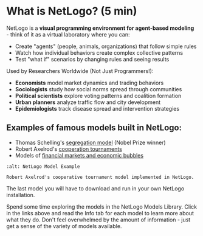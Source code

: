 # What is NetLogo? (5 min)

NetLogo is a **visual programming environment for agent-based modeling** - think of it as a virtual laboratory where you can:

- Create "agents" (people, animals, organizations) that follow simple rules
- Watch how individual behaviors create complex collective patterns  
- Test "what if" scenarios by changing rules and seeing results

Used by Researchers Worldwide (Not Just Programmers!):

- **Economists** model market dynamics and trading behaviors
- **Sociologists** study how social norms spread through communities  
- **Political scientists** explore voting patterns and coalition formation
- **Urban planners** analyze traffic flow and city development
- **Epidemiologists** track disease spread and intervention strategies

## **Examples of famous models built in NetLogo:**

- Thomas Schelling's [segregation model](https://www.netlogoweb.org/launch#https://www.netlogoweb.org/assets/modelslib/Sample%20Models/Social%20Science/Segregation.nlogo) (Nobel Prize winner)
- Robert Axelrod's [cooperation tournaments](https://www.cs.ubc.ca/~rikblok/science/models/axelrods_tournament/index.html)
- Models of [financial markets and economic bubbles](https://ccl.northwestern.edu/netlogo/models/community/Artificial%20Financial%20Market)

```{figure} figures/Netlogo-000006.png
:alt: NetLogo Model Example

Robert Axelrod's cooperative tournament model implemented in NetLogo.
```

The last model you will have to download and run in your own NetLogo installation.

Spend some time exploring the models in the NetLogo Models Library. Click in the links above and read the Info tab for each model to learn more about what they do. Don't feel overwhelmed by the amount of information - just get a sense of the variety of models available.
